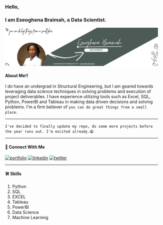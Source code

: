 ### Hello, 
### I am Eseoghena Braimah, a Data Scientist.

![Logo](https://github.com/Brymahh/Brymahh/blob/main/banner.png?raw=true)



#### About Me!!

I do have an undergrad in Structural Engineering, but I am geared towards leveraging data science techniques in solving problems and execution of project deliverables. I have  experience utilizing tools such as Excel, SQL, Python, PowerBI and Tableau in making data driven decisions and solving problems.
I'm a firm believer of `you can do great things from a small place`.

-----------
`I've decided to finally update my repo, do some more projects before the year runs out. I'm excited already.😁`


----------------------------
#### 🔗 Connect With Me
[![portfolio](https://img.shields.io/badge/my_portfolio-000?style=for-the-badge&logo=ko-fi&logoColor=white)](https://brymahh.github.io/) 
[![linkedin](https://img.shields.io/badge/linkedin-0A66C2?style=for-the-badge&logo=linkedin&logoColor=white)](https://www.linkedin.com/in/eseoghena-braimah/)
[![twitter](https://img.shields.io/badge/twitter-1DA1F2?style=for-the-badge&logo=twitter&logoColor=white)](https://twitter.com/Brymah_)


-----------------------

#### 🛠 Skills
1. Python
2. SQL
3. EXCEL
4. Tableau
5. PowerBI
6. Data Science
7. Machine Learning



